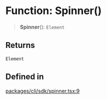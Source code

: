 # Function: Spinner()

> **Spinner**(): `Element`

## Returns

`Element`

## Defined in

[packages/cli/sdk/spinner.tsx:9](https://github.com/andreisergiu98/baeta/blob/e352a1ec749c5b23df693f5f8373ac0b75347349/packages/cli/sdk/spinner.tsx#L9)
